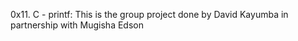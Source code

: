 0x11. C - printf: This is the group project done by David Kayumba in partnership with Mugisha Edson

